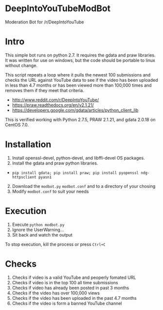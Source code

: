 DeepIntoYouTubeModBot
=====================

Moderation Bot for /r/DeepIntoYouTube

# Intro

This simple bot runs on python 2.7. It requires the gdata and praw libraries. It was written for use on windows, but the code should be portable to linux without change.

This script repeats a loop where it pulls the newest 100 submissions and checks the URL against YouTube data to see if the video has been uploaded in less than 4.7 months or has been viewed more than 100,000 times and removes them if they meet that criteria. 

* http://www.reddit.com/r/DeepIntoYouTube/
* https://praw.readthedocs.org/en/v2.1.21/
* https://developers.google.com/gdata/articles/python_client_lib

This is verified working with Python 2.7.5, PRAW 2.1.21, and gdata 2.0.18 on CentOS 7.0.

# Installation

1. Install openssl-devel, python-devel, and libffi-devel OS packages.
2. Install the gdata and praw python libraries.
  * `pip install gdata; pip install praw; pip install pyopenssl ndg-httpsclient pyasn1`
2. Download the `modbot.py` `modbot.conf` and to a directory of your chosing
3. Modify `modbot.conf` to suit your needs

# Execution

1. Execute `python modbot.py`
2. Ignore the UserWarning...
4. Sit back and watch the output

To stop execution, kill the process or press `Ctrl+C`

# Checks

1. Checks if video is a valid YouTube and peoperly fomated URL
2. Checks if video is in the top 100 all time submissions
3. Checks if video has already been posted in past 3 months
4. Checks if the video has over 100,000 views
5. Checks if the video has been uploaded in the past 4.7 months
6. Checks if the video is form a banned YouTube channel
